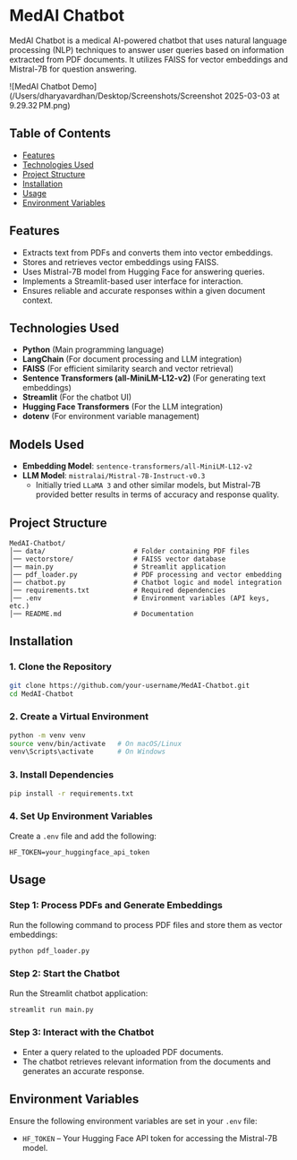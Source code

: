 # MedAI Chatbot

MedAI Chatbot is a medical AI-powered chatbot that uses natural language processing (NLP) techniques to answer user queries based on information extracted from PDF documents. It utilizes FAISS for vector embeddings and Mistral-7B for question answering.

![MedAI Chatbot Demo](/Users/dharyavardhan/Desktop/Screenshots/Screenshot 2025-03-03 at 9.29.32 PM.png)

## Table of Contents
- [Features](#features)
- [Technologies Used](#technologies-used)
- [Project Structure](#project-structure)
- [Installation](#installation)
- [Usage](#usage)
- [Environment Variables](#environment-variables)

## Features
- Extracts text from PDFs and converts them into vector embeddings.
- Stores and retrieves vector embeddings using FAISS.
- Uses Mistral-7B model from Hugging Face for answering queries.
- Implements a Streamlit-based user interface for interaction.
- Ensures reliable and accurate responses within a given document context.

## Technologies Used
- **Python** (Main programming language)
- **LangChain** (For document processing and LLM integration)
- **FAISS** (For efficient similarity search and vector retrieval)
- **Sentence Transformers (all-MiniLM-L12-v2)** (For generating text embeddings)
- **Streamlit** (For the chatbot UI)
- **Hugging Face Transformers** (For the LLM integration)
- **dotenv** (For environment variable management)

## Models Used
- **Embedding Model**: `sentence-transformers/all-MiniLM-L12-v2`
- **LLM Model**: `mistralai/Mistral-7B-Instruct-v0.3`
  - Initially tried `LLaMA 3` and other similar models, but Mistral-7B provided better results in terms of accuracy and response quality.

## Project Structure
```
MedAI-Chatbot/
│── data/                      # Folder containing PDF files
│── vectorstore/               # FAISS vector database
│── main.py                    # Streamlit application
│── pdf_loader.py              # PDF processing and vector embedding
│── chatbot.py                 # Chatbot logic and model integration
│── requirements.txt           # Required dependencies
│── .env                       # Environment variables (API keys, etc.)
│── README.md                  # Documentation
```

## Installation

### 1. Clone the Repository
```bash
git clone https://github.com/your-username/MedAI-Chatbot.git
cd MedAI-Chatbot
```

### 2. Create a Virtual Environment
```bash
python -m venv venv
source venv/bin/activate   # On macOS/Linux
venv\Scripts\activate      # On Windows
```

### 3. Install Dependencies
```bash
pip install -r requirements.txt
```

### 4. Set Up Environment Variables
Create a `.env` file and add the following:
```
HF_TOKEN=your_huggingface_api_token
```

## Usage

### Step 1: Process PDFs and Generate Embeddings
Run the following command to process PDF files and store them as vector embeddings:
```bash
python pdf_loader.py
```

### Step 2: Start the Chatbot
Run the Streamlit chatbot application:
```bash
streamlit run main.py
```

### Step 3: Interact with the Chatbot
- Enter a query related to the uploaded PDF documents.
- The chatbot retrieves relevant information from the documents and generates an accurate response.

## Environment Variables
Ensure the following environment variables are set in your `.env` file:
- `HF_TOKEN` – Your Hugging Face API token for accessing the Mistral-7B model.


